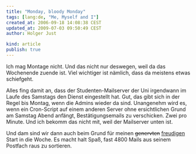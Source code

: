 ```yaml
---
title: "Monday, bloody Monday"
tags: [lang:de, "Me, Myself and I"]
created_at: 2006-09-18 14:08:38 CEST
updated_at: 2009-07-03 09:50:49 CEST
author: Holger Just

kind: article
publish: true
---
```


Ich mag Montage nicht. Und das nicht nur deswegen, weil da das Wochenende zuende ist. Viel wichtiger ist nämlich, dass da meistens etwas schiefgeht.

Alles fing damit an, dass der Studenten-Mailserver der Uni irgendwann im Laufe des Samstags den Dienst eingestellt hat. Gut, das gibt sich in der Regel bis Montag, wenn die Admins wieder da sind. Unangenehm wird es, wenn ein Cron-Script auf einem anderen Server ohne ersichtlichen Grund am Samstag Abend anfängt, Bestätigungsemails zu verschicken. Zwei pro Minute. Und ich bekomm das nicht mit, weil der Mailserver unten ist.

Und dam sind wir dann auch beim Grund für meinen <del>genervten</del> <ins>freudigen</ins> Start in die Woche. Es macht halt Spaß, fast 4800 Mails aus seinem Postfach raus zu sortieren.
